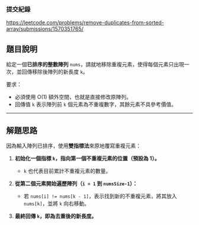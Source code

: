 ### 提交紀錄  
https://leetcode.com/problems/remove-duplicates-from-sorted-array/submissions/1570351765/

## 題目說明  

給定一個**已排序的整數陣列** `nums`，請就地移除重複元素，使得每個元素只出現一次，並回傳移除後陣列的新長度 `k`。

要求：
- 必須使用 O(1) 額外空間，也就是直接修改原陣列。
- 回傳值 `k` 表示陣列前 `k` 個元素為不重複數字，其餘元素不具參考價值。

---

## 解題思路  

因為輸入陣列已排序，使用**雙指標法**來原地覆寫重複元素：

1. **初始化一個指標 `k`，指向第一個不重複元素的位置（預設為 1）。**
   - `k` 也代表目前累計不重複元素的數量。

2. **從第二個元素開始遍歷陣列（`i = 1` 到 `numsSize-1`）：**
   - 若 `nums[i] != nums[k - 1]`，表示找到新的不重複元素，將其放入 `nums[k]`，並將 `k` 向右移動。

3. **最終回傳 `k`，即為去重後的新長度。**
